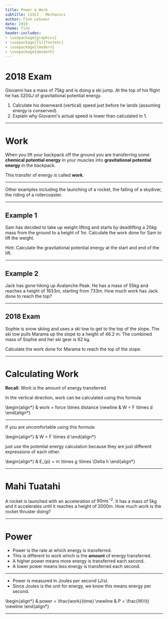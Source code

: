 ```yaml
---
title: Power & Work
subtitle: 11SCI - Mechanics
author: Finn LeSueur
date: 2019
theme: finn
header-includes:
- \usepackage{graphicx}
- \usepackage[T1]{fontenc}
- \usepackage{lmodern}
- \usepackage{amsmath}
---
```


# 2018 Exam

Giovanni has a mass of $75kg$ and is doing a ski jump. At the top of his flight he has $3200J$ of gravitational potential energy.

1. Calculate his downward (vertical) speed just before he lands (assuming energy is conserved).
2. Explain why Giovanni's actual speed is lower than calculated in 1.

---

# Work

When you lift your backpack off the ground you are transferring some __chemical potential energy__ in your muscles into __gravitational potential energy__ in the backpack.

This transfer of energy is called __work__.

---

Other examples including the launching of a rocket, the falling of a skydiver, the riding of a rollercoaster.

---

## Example 1

Sam has decided to take up weight lifting and starts by deadlifting a $20kg$ mass from the ground to a height of $1m$. Calculate the work done for Sam to lift the weight.

Hint: Calculate the gravitational potential energy at the start and end of the lift.

---

## Example 2

Jack has gone hiking up Avalanche Peak. He has a mass of $55kg$ and reaches a height of $1833m$, starting from $733m$. How much work has Jack done to reach the top?

---

## 2018 Exam

Sophie is snow skiing and uses a ski tow to get to the top of the slope.
The ski tow pulls Marama up the slope to a height of 46.2 m.
The combined mass of Sophie and her ski gear is 62 kg.

Calculate the work done for Marama to reach the top of the slope.

---

# Calculating Work

__Recall__: Work is the amount of energy transferred

In the vertical direction, work can be calculated using this formula

\begin{align*}
    & work = force \times distance \newline
    & W = F \times d
\end{align*}

---

If you are uncomfortable using this formula:

\begin{align*}
    & W = F \times d
\end{align*}

just use the potential energy calculation because they are just different expressions of each other.

\begin{align*}
    & E_{p} = m \times g \times \Delta h
\end{align*}

---

# Mahi Tuatahi

A rocket is launched with an acceleration of $90ms^{-2}$. It has a mass of $5kg$ and it accelerates until it reaches a height of 2000m. How much work is the rocket thruster doing?

---

# Power

- Power is the rate at which energy is transferred.
- This is different to work which is the __amount__ of energy transferred.
- A higher power means more energy is transferred each second.
- A lower power means less energy is transferred each second.

---

- Power is measured in Joules per second ($J/s$).
- Since Joules is the unit for energy, we know this means energy per second.

\begin{align*}
    & power = \frac{work}{time} \newline
    & P = \frac{W}{t} \newline
\end{align*}

---

